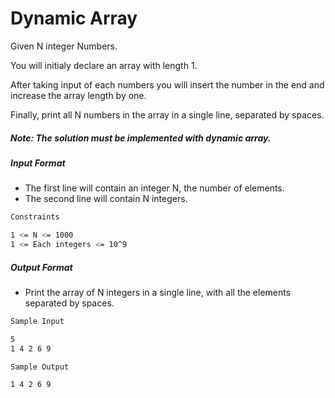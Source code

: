 # Dynamic Array

Given N integer Numbers.

You will initialy declare an array with length 1.

After taking input of each numbers you will insert the number in the end and increase the array length by one.

Finally, print all N numbers in the array in a single line, separated by spaces.

##### Note: The solution must be implemented with dynamic array.

##### Input Format

- The first line will contain an integer N, the number of elements.
- The second line will contain N integers.

```bash
Constraints

1 <= N <= 1000
1 <= Each integers <= 10^9
```
##### Output Format

- Print the array of N integers in a single line, with all the elements separated by spaces.

```bash
Sample Input

5
1 4 2 6 9

Sample Output

1 4 2 6 9